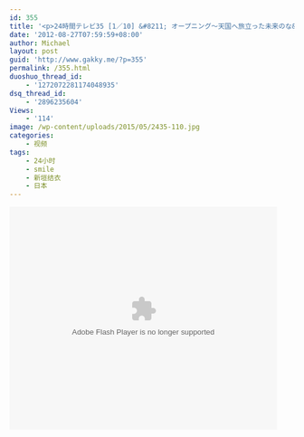 ```yaml
---
id: 355
title: '<p>24時間テレビ35 [1／10] &#8211; オープニング～天国へ旅立った未来のな&#8230;</p>'
date: '2012-08-27T07:59:59+08:00'
author: Michael
layout: post
guid: 'http://www.gakky.me/?p=355'
permalink: /355.html
duoshuo_thread_id:
    - '1272072281174048935'
dsq_thread_id:
    - '2896235604'
Views:
    - '114'
image: /wp-content/uploads/2015/05/2435-110.jpg
categories:
    - 视频
tags:
    - 24小时
    - smile
    - 新垣结衣
    - 日本
---
```


<object height="394" width="473"><param name="allowscriptaccess" value="sameDomain"></param><param name="wmode" value="transparent"></param><param name="movie" value="http://player.youku.com/player.php/sid/110829550/v.swf"></param><param name="allowfullscreen" value="true"></param><embed allowfullscreen="true" allowscriptaccess="sameDomain" height="394" src="http://player.youku.com/player.php/sid/110829550/v.swf" type="application/x-shockwave-flash" width="473" wmode="transparent"></embed></object>
